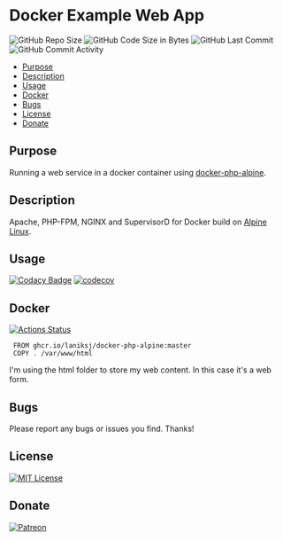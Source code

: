# Docker Example Web App

![GitHub Repo Size](https://img.shields.io/github/repo-size/laniksj/docker-web-service)
![GitHub Code Size in Bytes](https://img.shields.io/github/languages/code-size/laniksj/docker-web-service)
![GitHub Last Commit](https://img.shields.io/github/last-commit/laniksj/docker-web-service)
![GitHub Commit Activity](https://img.shields.io/github/commit-activity/m/laniksj/docker-web-service)  

-   [Purpose](#purpose)
-   [Description](#description)
-   [Usage](#usage)
-   [Docker](#docker)
-   [Bugs](#bugs)
-   [License](#license)
-   [Donate](#donate)

## Purpose

Running a web service in a docker container using [docker-php-alpine](https://github.com/LanikSJ/docker-php-alpine).

## Description

Apache, PHP-FPM, NGINX and SupervisorD for Docker build on [Alpine Linux](http://www.alpinelinux.org/).

## Usage

[![Codacy Badge](https://app.codacy.com/project/badge/Grade/117c1f03106e48a2b9fc2a4b8830a513)](https://www.codacy.com/gh/LanikSJ/docker-web-service/dashboard?utm_source=github.com&amp;utm_medium=referral&amp;utm_content=LanikSJ/docker-web-service&amp;utm_campaign=Badge_Grade)
[![codecov](https://codecov.io/gh/LanikSJ/docker-web-service/branch/master/graph/badge.svg)](https://codecov.io/gh/LanikSJ/docker-web-service)  

## Docker

[![Actions Status](https://github.com/LanikSJ/docker-web-service/workflows/Docker%20Publish/badge.svg)](https://github.com/LanikSJ/docker-web-service/actions)

     FROM ghcr.io/laniksj/docker-php-alpine:master
     COPY . /var/www/html

I'm using the html folder to store my web content.  In this case it's a web form.

## Bugs

Please report any bugs or issues you find. Thanks!

## License

[![MIT License](https://img.shields.io/badge/license-MIT-blue)](https://en.wikipedia.org/wiki/MIT_License)

## Donate

[![Patreon](https://img.shields.io/badge/patreon-donate-blue.svg)](https://www.patreon.com/laniksj/overview)
